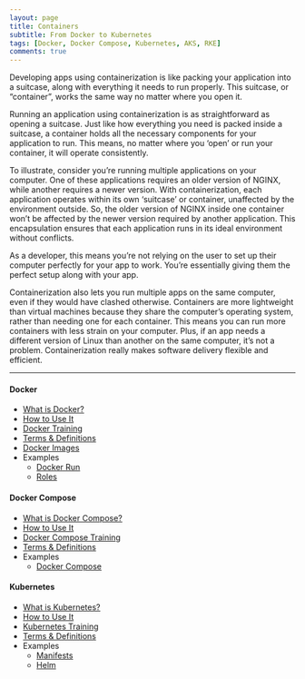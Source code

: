 ```yaml
---
layout: page
title: Containers
subtitle: From Docker to Kubernetes
tags: [Docker, Docker Compose, Kubernetes, AKS, RKE]
comments: true
---
```

Developing apps using containerization is like packing your application into a suitcase, along with everything it needs to run properly. This suitcase, or “container”, works the same way no matter where you open it.

Running an application using containerization is as straightforward as opening a suitcase. Just like how everything you need is packed inside a suitcase, a container holds all the necessary components for your application to run. This means, no matter where you ‘open’ or run your container, it will operate consistently.

To illustrate, consider you’re running multiple applications on your computer. One of these applications requires an older version of NGINX, while another requires a newer version. With containerization, each application operates within its own ‘suitcase’ or container, unaffected by the environment outside. So, the older version of NGINX inside one container won’t be affected by the newer version required by another application. This encapsulation ensures that each application runs in its ideal environment without conflicts.

As a developer, this means you’re not relying on the user to set up their computer perfectly for your app to work. You’re essentially giving them the perfect setup along with your app.

Containerization also lets you run multiple apps on the same computer, even if they would have clashed otherwise. Containers are more lightweight than virtual machines because they share the computer’s operating system, rather than needing one for each container. This means you can run more containers with less strain on your computer. Plus, if an app needs a different version of Linux than another on the same computer, it’s not a problem. Containerization really makes software delivery flexible and efficient.

---
#### Docker
- [What is Docker?](/pages/docker/what-is-docker)
- [How to Use It](/pages/docker/how-to-use-docker)
- [Docker Training](/pages/docker/docker-training)
- [Terms & Definitions](/pages/docker/docker-terms-and-definitions)
- [Docker Images](/pages/docker/docker-images)
- Examples
    - [Docker Run](TBD)
    - [Roles](TBD)
 
#### Docker Compose
- [What is Docker Compose?](/pages/docker-compose/what-is-docker-compose)
- [How to Use It](/pages/docker-compose/how-to-use-docker-compose)
- [Docker Compose Training](/pages/docker-compose/docker-compose-training)
- [Terms & Definitions](/pages/docker-compose/docker-compose-terms-and-definitions)
- Examples
    - [Docker Compose](TBD)
 
#### Kubernetes
- [What is Kubernetes?](/pages/kubernetes/what-is-kubernetes)
- [How to Use It](/pages/kubernetes/how-to-use-kubernetes)
- [Kubernetes Training](/pages/kubernetes/kubernetes-training)
- [Terms & Definitions](/pages/kubernetes/kubernetes-terms-and-definitions)
- Examples
    - [Manifests](TBD)
    - [Helm](TBD)
